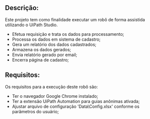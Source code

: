 ## Descrição:

 Este projeto tem como finalidade executar um robô de forma assistida utilizando o UiPath Studio.
 
 - Efetua requisição e trata os dados para processamento;
 - Processa os dados em sistema de cadastro;
 - Gera um relatório dos dados cadastrados;
 - Armazena os dados gerados;
 - Envia relatório gerado por email;
 - Encerra página de cadastro;
 
 
## Requisitos:

 Os requisitos para a execução deste robô são:

- Ter o navegador Google Chrome instalado; 
- Ter a extensão UiPath Automation para guias anônimas ativada;
- Ajustar arquivo de configuração 'Data\Config.xlsx' conforme os parâmetros do usuário;
